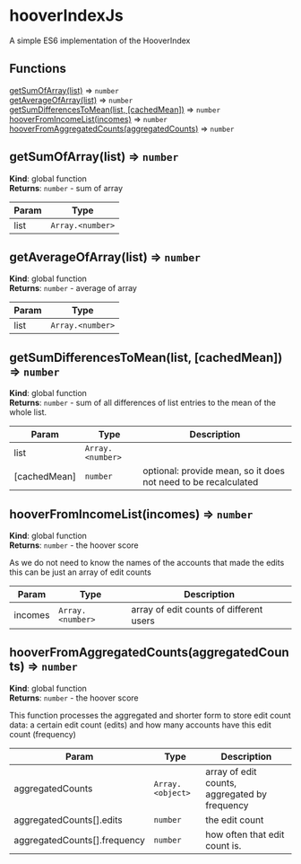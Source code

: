 # hooverIndexJs
A simple ES6 implementation of the HooverIndex

## Functions

<dl>
<dt><a href="#getSumOfArray">getSumOfArray(list)</a> ⇒ <code>number</code></dt>
<dd></dd>
<dt><a href="#getAverageOfArray">getAverageOfArray(list)</a> ⇒ <code>number</code></dt>
<dd></dd>
<dt><a href="#getSumDifferencesToMean">getSumDifferencesToMean(list, [cachedMean])</a> ⇒ <code>number</code></dt>
<dd></dd>
<dt><a href="#hooverFromIncomeList">hooverFromIncomeList(incomes)</a> ⇒ <code>number</code></dt>
<dd></dd>
<dt><a href="#hooverFromAggregatedCounts">hooverFromAggregatedCounts(aggregatedCounts)</a> ⇒ <code>number</code></dt>
<dd></dd>
</dl>

<a name="getSumOfArray"></a>

## getSumOfArray(list) ⇒ <code>number</code>
**Kind**: global function  
**Returns**: <code>number</code> - sum of array  

| Param | Type |
| --- | --- |
| list | <code>Array.&lt;number&gt;</code> | 

<a name="getAverageOfArray"></a>

## getAverageOfArray(list) ⇒ <code>number</code>
**Kind**: global function  
**Returns**: <code>number</code> - average of array  

| Param | Type |
| --- | --- |
| list | <code>Array.&lt;number&gt;</code> | 

<a name="getSumDifferencesToMean"></a>

## getSumDifferencesToMean(list, [cachedMean]) ⇒ <code>number</code>
**Kind**: global function  
**Returns**: <code>number</code> - sum of all   differences of list entries to the mean of the whole list.  

| Param | Type | Description |
| --- | --- | --- |
| list | <code>Array.&lt;number&gt;</code> |  |
| [cachedMean] | <code>number</code> | optional: provide mean, so it does not need to be recalculated |

<a name="hooverFromIncomeList"></a>

## hooverFromIncomeList(incomes) ⇒ <code>number</code>
**Kind**: global function  
**Returns**: <code>number</code> - the hoover score

As we do not need to know the names of the accounts that made the edits
this can be just an array of edit counts  

| Param | Type | Description |
| --- | --- | --- |
| incomes | <code>Array.&lt;number&gt;</code> | array of edit counts of different users |

<a name="hooverFromAggregatedCounts"></a>

## hooverFromAggregatedCounts(aggregatedCounts) ⇒ <code>number</code>
**Kind**: global function  
**Returns**: <code>number</code> - the hoover score

This function processes the aggregated and shorter form to 
store edit count data: a certain edit count (edits) and how many accounts have this edit count (frequency)  

| Param | Type | Description |
| --- | --- | --- |
| aggregatedCounts | <code>Array.&lt;object&gt;</code> | array of edit counts, aggregated by frequency |
| aggregatedCounts[].edits | <code>number</code> | the edit count |
| aggregatedCounts[].frequency | <code>number</code> | how often that edit count is. |
